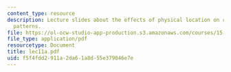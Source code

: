 ```yaml
---
content_type: resource
description: Lecture slides about the effects of physical location on communication
  patterns.
file: https://ol-ocw-studio-app-production.s3.amazonaws.com/courses/15-980j-organizing-for-innovative-product-development-spring-2007/f5f4fdd2911a2da61a8d55e379046e7e_lec11a.pdf
file_type: application/pdf
resourcetype: Document
title: lec11a.pdf
uid: f5f4fdd2-911a-2da6-1a8d-55e379046e7e
---
```

